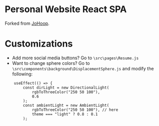 # Personal Website React SPA

Forked from [JoHoop](https://github.com/JoHoop/personal-website-react).

# Customizations

- Add more social media buttons? Go to `\src\pages\Resume.js`
- Want to change sphere colors? Go to `\src\components\background\DisplacementSphere.js` and modify the following:
```
    useEffect(() => {
        const dirLight = new DirectionalLight(
            rgbToThreeColor("250 50 100"),
            0.6
        );
        const ambientLight = new AmbientLight(
            rgbToThreeColor("250 50 100"), // here
            theme === "light" ? 0.8 : 0.1
        );
```